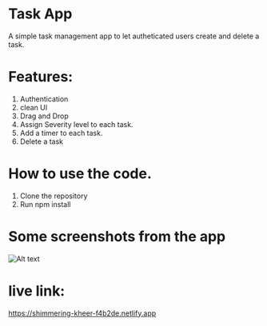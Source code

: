 
# Task App

A simple task management app to let autheticated users create and delete a task.

# Features: 
1. Authentication
2. clean UI
3. Drag and Drop
4. Assign Severity level to each task.
5. Add a timer to each task.
6. Delete a task

# How to use the code.
1. Clone the repository
2. Run npm install

# Some screenshots from the app
![Alt text](https://cdn.hashnode.com/res/hashnode/image/upload/v1685975767451/28a892a7-8eb4-4e53-88e6-649f3f08d9fc.png?w=1600&h=840&fit=crop&crop=entropy&auto=compress,format&format=webp)

# live link:
https://shimmering-kheer-f4b2de.netlify.app

